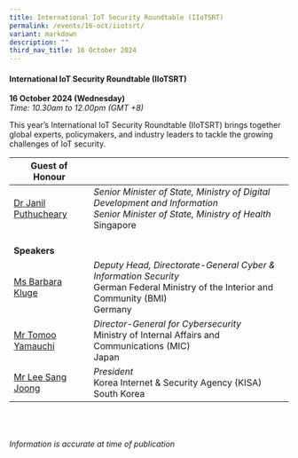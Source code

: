 ```yaml
---
title: International IoT Security Roundtable (IIoTSRT)
permalink: /events/16-oct/iiotsrt/
variant: markdown
description: ""
third_nav_title: 16 October 2024
---
```

#### **International IoT Security Roundtable (IIoTSRT)**

**16 October 2024 (Wednesday)**  
*Time: 10.30am to 12.00pm (GMT +8)*

This year’s International IoT Security Roundtable (IIoTSRT) brings together global experts, policymakers, and industry leaders to tackle the growing challenges of IoT security.

|**Guest of Honour**    |                                                              |
|------|------|
| [Dr Janil Puthucheary](/speakers/dr-janil-puthucheary/)  | *Senior Minister of State, Ministry of Digital Development and Information* <br>*Senior Minister of State, Ministry of Health*<br>Singapore     |
|<br>**Speakers**          |                                                              |
| [Ms Barbara Kluge](/speakers/ms-barbara-kluge/)  | *Deputy Head, Directorate-General Cyber &amp; Information Security* <br>German Federal Ministry of the Interior and Community (BMI)<br>Germany      |
| [Mr Tomoo Yamauchi](/speakers/mr-tomoo-yamauchi/)  | *Director-General for Cybersecurity* <br>Ministry of Internal Affairs and Communications (MIC)<br>Japan      |
| [Mr Lee Sang Joong](/speakers/mr-lee-sang-joong/)  | *President* <br>Korea Internet &amp; Security Agency (KISA)<br>South Korea      |

<br><br><br>
*Information is accurate at time of publication*